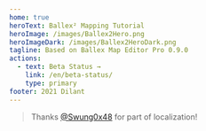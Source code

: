 ```yaml
---
home: true
heroText: Ballex² Mapping Tutorial
heroImage: /images/Ballex2Hero.png
heroImageDark: /images/Ballex2HeroDark.png
tagline: Based on Ballex Map Editor Pro 0.9.0
actions:
  - text: Beta Status →
    link: /en/beta-status/
    type: primary
footer: 2021 Dilant
---
```


> Thanks [@Swung0x48](https://github.com/Swung0x48) for part of localization!
